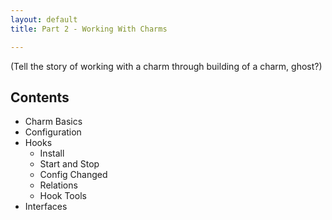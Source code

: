 ```yaml
---
layout: default
title: Part 2 - Working With Charms

---
```


(Tell the story of working with a charm through building of a charm, ghost?)

Contents
--------

* Charm Basics
* Configuration
* Hooks
    * Install
    * Start and Stop
    * Config Changed
    * Relations
    * Hook Tools
* Interfaces
